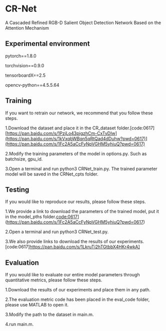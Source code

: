 # CR-Net
A Cascaded Refined RGB-D Salient Object Detection Network Based on the Attention Mechanism

## Experimental environment 

pytorch==1.8.0

torchvision==0.9.0

tensorboardX==2.5

opencv-python==4.5.5.64

## Training
If you want to retrain our network, we recommend that you follow these steps.

1.Download the dataset and place it in the CR_dataset folder.[code:0617][https://pan.baidu.com/s/1PzjLo43pigzhCm-CxTyDIw](https://pan.baidu.com/s/1kVxqbWBqn5qRtQad4dDuhw?pwd=0617)](https://pan.baidu.com/s/1Fc2A5aCcFyNpVGHM5yhiuQ?pwd=0617)

2.Modify the training parameters of the model in options.py. Such as batchsize, gpu_id.

3.Open a terminal and run python3 CRNet_train.py. The trained parameter model will be saved in the CRNet_cpts folder.

## Testing
If you would like to reproduce our results, please follow these steps.

1.We provide a link to download the parameters of the trained model, put it in the model_pths folder.[code:0617](https://pan.baidu.com/s/1Fc2A5aCcFyNpVGHM5yhiuQ?pwd=0617)](https://pan.baidu.com/s/1Fc2A5aCcFyNpVGHM5yhiuQ?pwd=0617)

2.Open a terminal and run python3 CRNet_test.py. 

3.We also provide links to download the results of our experiments.[code:0617]https://pan.baidu.com/s/1LkruTi2hTGtbbX4HKr4wkA]


## Evaluation
If you would like to evaluate our entire model parameters through quantitative metrics, please follow these steps.

1.Download the results of our experiments and place them in any path.

2.The evaluation metric code has been placed in the eval_code folder, please use MATLAB to open it.

3.Modify the path to the dataset in main.m.

4.run main.m.
